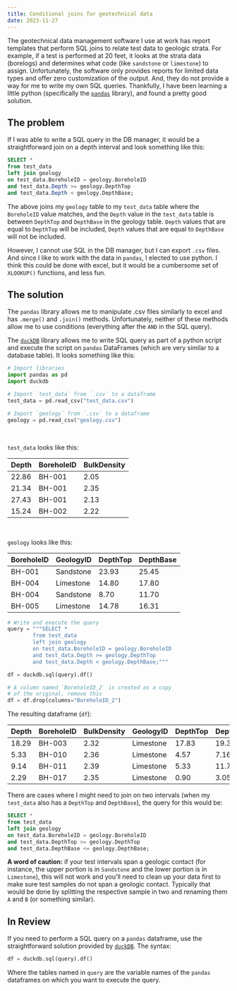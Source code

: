 ```yaml
---
title: Conditional joins for geotechnical data
date: 2023-11-27
---
```


The geotechnical data management software I use at work has report templates that perform SQL joins to relate test data to geologic strata. For example, if a test is performed at 20 feet, it looks at the strata data (borelogs) and determines what code (like `sandstone` or `limestone`) to assign. Unfortunately, the software only provides reports for limited data types and offer zero customization of the output. And, they do not provide a way for me to write my own SQL queries. Thankfully, I have been learning a little python (specifically the [`pandas`](https://pandas.pydata.org/) library), and found a pretty good solution.

## The problem

If I was able to write a SQL query in the DB manager, it would be a straightforward join on a depth interval and look something like this:

```SQL
SELECT *
from test_data
left join geology
on test_data.BoreholeID = geology.BoreholeID
and test_data.Depth >= geology.DepthTop
and test_data.Depth < geology.DepthBase;
```

The above joins my `geology` table  to my `test_data` table where the `BoreholeID` value matches, and the `Depth` value in the `test_data` table is between `DepthTop` and `DepthBase` in the geology table. `Depth` values that are equal to `DepthTop` will be included, `Depth` values that are equal to `DepthBase` will not be included.

However, I cannot use SQL in the DB manager, but I can export `.csv` files. And since I like to work with the data in `pandas`, I elected to use python. I think this could be done with excel, but it would be a cumbersome set of `XLOOKUP()` functions, and less fun.

## The solution

The `pandas` library allows me to manipulate .csv files similarly to excel and has `.merge()` and `.join()` methods. Unfortunately, neither of these methods allow me to use conditions (everything after the `AND` in the SQL query).

The [`duckDB`](https://duckdb.org/docs/archive/0.9.2/guides/python/sql_on_pandas) library allows me to write SQL query as part of a python script and execute the script on `pandas` DataFrames (which are very similar to a database table). It looks something like this:

```python
# Import libraries
import pandas as pd
import duckdb

# Import `test_data` from `.csv` to a dataframe
test_data = pd.read_csv("test_data.csv")

# Import `geology` from `.csv` to a dataframe
geology = pd.read_csv("geology.csv")
```

<br/>

`test_data` looks like this:

|Depth| BoreholeID| BulkDensity|
|-----|-----------|------------|
|22.86|BH-001|2.05|
|21.34|BH-001|2.35|
|27.43|BH-001|2.13|
|15.24|BH-002|2.22|

<br/>

`geology` looks like this:

|BoreholeID|GeologyID|DepthTop|DepthBase|
|---|---|---|---|
|BH-001|Sandstone|23.93|25.45|
|BH-004|Limestone|14.80|17.80|
|BH-004|Sandstone|8.70|11.70|
|BH-005|Limestone|14.78|16.31|

```python
# Write and execute the query
query = """SELECT *
        from test_data
        left join geology
        on test_data.BoreholeID = geology.BoreholeID
        and test_data.Depth >= geology.DepthTop
        and test_data.Depth < geology.DepthBase;"""

df = duckdb.sql(query).df()

# A column named `BoreholeID_2` is created as a copy
# of the original, remove this
df = df.drop(columns="BoreholeID_2")
```

The resulting dataframe (`df`):

|Depth|BoreholeID|BulkDensity|GeologyID|DepthTop|DepthBase|
|---|---|---|---|---|---|
|18.29|BH-003|2.32|Limestone|17.83|19.35|
|5.33|BH-010|2.36|Limestone|4.57|7.16|
|9.14|BH-011|2.39|Limestone|5.33|11.73|
|2.29|BH-017|2.35|Limestone|0.90|3.05|

There are cases where I might need to join on two intervals (when my `test_data` also has a `DepthTop` and `DepthBase`), the query for this would be:

```SQL
SELECT *
from test_data
left join geology
on test_data.BoreholeID = geology.BoreholeID
and test_data.DepthTop >= geology.DepthTop
and test_data.DepthBase <= geology.DepthBase;
```

**A word of caution:** if your test intervals span a geologic contact (for instance, the upper portion is in `Sandstone` and the lower portion is in `Limestone`), this will not work and you'll need to clean up your data first to make sure test samples do not span a geologic contact. Typically that would be done by splitting the respective sample in two and renaming them `A` and `B` (or something similar).

## In Review

If you need to perform a SQL query on a `pandas` dataframe, use the straightforward solution provided by [`duckDB`](https://duckdb.org/docs/archive/0.9.2/guides/python/sql_on_pandas). The syntax:

```python
df = duckdb.sql(query).df()
```

Where the tables named in `query` are the variable names of the `pandas` dataframes on which you want to execute the query.
